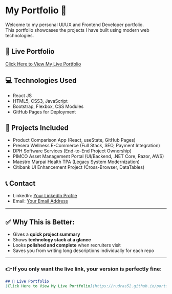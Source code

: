 # My Portfolio 🚀

Welcome to my personal UI/UX and Frontend Developer portfolio.  
This portfolio showcases the projects I have built using modern web technologies.

## 🚀 Live Portfolio
[Click Here to View My Live Portfolio](https://rudras52.github.io/portfolio/)

## 💻 Technologies Used
- React JS
- HTML5, CSS3, JavaScript
- Bootstrap, Flexbox, CSS Modules
- GitHub Pages for Deployment

## 📂 Projects Included
- Product Comparison App (React, useState, GitHub Pages)
- Presera Wellness E-Commerce (Full Stack, SEO, Payment Integration)
- DPH Software Services (End-to-End Project Ownership)
- PIMCO Asset Management Portal (UI/Backend, .NET Core, Razor, AWS)
- Maestro Marpai Health TPA (Legacy System Modernization)
- Citibank UI Enhancement Project (Cross-Browser, DataTables)

## 📞 Contact
- LinkedIn: [Your LinkedIn Profile](#)
- Email: [Your Email Address](#)

---

## ✅ Why This is Better:
- Gives a **quick project summary**  
- Shows **technology stack at a glance**  
- Looks **polished and complete** when recruiters visit  
- Saves you from writing long descriptions individually for each repo

---

### 👉 If you only want the live link, your version is perfectly fine:
```markdown
## 🚀 Live Portfolio
[Click Here to View My Live Portfolio](https://rudras52.github.io/portfolio/)
